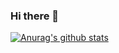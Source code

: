 ### Hi there 👋

[![Anurag's github stats](https://github-readme-stats.vercel.app/api?username=hydrostaticcog)](https://github.com/anuraghazra/github-readme-stats)
<!--
**hydrostaticcog/hydrostaticcog** is a ✨ _special_ ✨ repository because its `README.md` (this file) appears on your GitHub profile.

Here are some ideas to get you started:

- 🔭 I’m currently working on ...
- 🌱 I’m currently learning ...
- 👯 I’m looking to collaborate on ...
- 🤔 I’m looking for help with ...
- 💬 Ask me about ...
- 📫 How to reach me: ...
- 😄 Pronouns: ...
- ⚡ Fun fact: ...
-->
